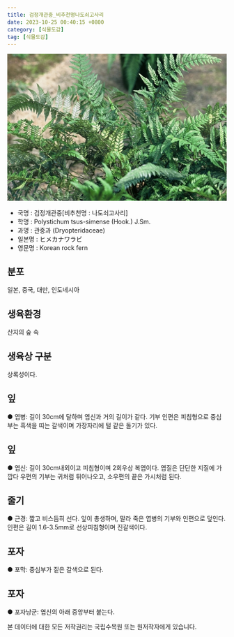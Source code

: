 ```yaml
---
title: 검정개관중_비추천명나도쇠고사리
date: 2023-10-25 00:40:15 +0800
category: [식물도감]
tag: [식물도감]
---
```




![검정개관중[비추천명 : 나도쇠고사리]](/assets/img/fileUpload/plants/basic/Polypodiaceae/Polystichum/3352/1_th2.JPG)
- 국명 : 검정개관중[비추천명 : 나도쇠고사리]
- 학명 : Polystichum tsus-simense (Hook.) J.Sm.
- 과명 : 관중과 (Dryopteridaceae)
- 일본명 : ヒメカナワラビ
- 영문명 : Korean rock fern


## 분포
일본, 중국, 대만, 인도네시아 
## 생육환경
산지의 숲 속 
## 생육상 구분
상록성이다. 
## 잎
● 엽병: 길이 30cm에 달하며 엽신과 거의 길이가 같다. 기부 인편은 피침형으로 중심부는 흑색을 띠는 갈색이며 가장자리에 털 같은 돌기가 있다. 
## 잎
● 엽신: 길이 30cm내외이고 피침형이며 2회우상 복엽이다. 엽질은 단단한 지질에 가깝다 우편의 기부는 귀처럼 튀어나오고, 소우편의 끝은 가시처럼 된다. 
## 줄기
● 근경: 짧고 비스듬히 선다. 잎이 총생하며, 말라 죽은 엽병의 기부와 인편으로 덮인다. 인편은 길이 1.6-3.5mm로 선상피침형이며 진갈색이다. 
## 포자
● 포막: 중심부가 짙은 갈색으로 된다. 
## 포자
● 포자낭군: 엽신의 아래 중앙부터 붙는다. 






본 데이터에 대한 모든 저작권리는 국립수목원 또는 원저작자에게 있습니다.
